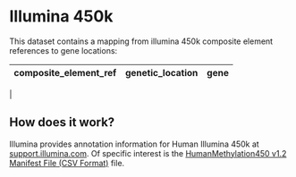 # Illumina 450k 
 This dataset contains a mapping from illumina 450k composite element references to gene locations:
 
 |composite_element_ref|genetic_location|gene|
 |---------------------|----------------|----|
 |
 
## How does it work?
Illumina provides annotation information for Human Illumina 450k at [support.illumina.com](http://support.illumina.com/array/array_kits/infinium_humanmethylation450_beadchip_kit/downloads.html).  Of specific interest is the [HumanMethylation450 v1.2 Manifest File (CSV Format)](ftp://webdata2:webdata2@ussd-ftp.illumina.com/downloads/ProductFiles/HumanMethylation450/HumanMethylation450_15017482_v1-2.csv) file.
